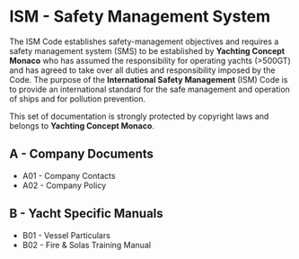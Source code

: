 
# ISM - Safety Management System

The ISM Code establishes safety-management objectives and requires a safety management system (SMS) to be established by **Yachting Concept Monaco** who has assumed the responsibility for operating yachts (>500GT) and has agreed to take over all duties and responsibility imposed by the Code. The purpose of the **International Safety Management** (ISM) Code is to provide an international standard for the safe management and operation of ships and for pollution prevention. 

This set of documentation is strongly protected by copyright laws and belongs to **Yachting Concept Monaco**.

## A - Company Documents

- A01 - Company Contacts
- A02 - Company Policy

## B - Yacht Specific Manuals

- B01 - Vessel Particulars
- B02 - Fire & Solas Training Manual
  